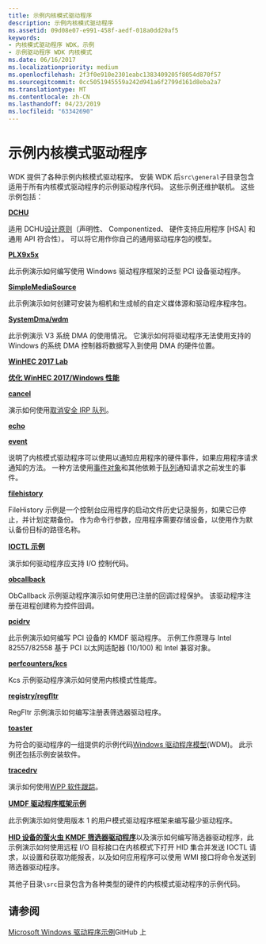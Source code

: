 ```yaml
---
title: 示例内核模式驱动程序
description: 示例内核模式驱动程序
ms.assetid: 09d08e07-e991-458f-aedf-018a0dd20af5
keywords:
- 内核模式驱动程序 WDK，示例
- 示例驱动程序 WDK 内核模式
ms.date: 06/16/2017
ms.localizationpriority: medium
ms.openlocfilehash: 2f3f0e910e2301eabc1383409205f8054d870f57
ms.sourcegitcommit: 0cc5051945559a242d941a6f2799d161d8eba2a7
ms.translationtype: MT
ms.contentlocale: zh-CN
ms.lasthandoff: 04/23/2019
ms.locfileid: "63342690"
---
```

# <a name="sample-kernel-mode-drivers"></a>示例内核模式驱动程序

WDK 提供了各种示例内核模式驱动程序。 安装 WDK 后`src\general`子目录包含适用于所有内核模式驱动程序的示例驱动程序代码。 这些示例还维护联机。 这些示例包括：

[**DCHU**](https://github.com/Microsoft/Windows-driver-samples/tree/master/general/DCHU)

适用 DCHU[设计原则](../develop/getting-started-with-universal-drivers.md)（声明性、 Componentized、 硬件支持应用程序 [HSA] 和通用 API 符合性）。  可以将它用作你自己的通用驱动程序包的模型。

[**PLX9x5x**](https://github.com/Microsoft/Windows-driver-samples/tree/master/general/PLX9x5x)

此示例演示如何编写使用 Windows 驱动程序框架的泛型 PCI 设备驱动程序。

[**SimpleMediaSource**](https://github.com/Microsoft/Windows-driver-samples/tree/master/general/SimpleMediaSource)

此示例演示如何创建可安装为相机和生成帧的自定义媒体源和驱动程序程序包。

[**SystemDma/wdm**](https://github.com/Microsoft/Windows-driver-samples/tree/master/general/SystemDma/wdm)

此示例演示 V3 系统 DMA 的使用情况。 它演示如何将驱动程序无法使用支持的 Windows 的系统 DMA 控制器将数据写入到使用 DMA 的硬件位置。

[**WinHEC 2017 Lab**](https://github.com/Microsoft/Windows-driver-samples/tree/master/general/WinHEC%202017%20Lab)

[**优化 WinHEC 2017/Windows 性能**](https://github.com/Microsoft/Windows-driver-samples/tree/master/general/WinHEC%202017/Optimizing%20Windows%20Performance)

[**cancel**](https://github.com/Microsoft/Windows-driver-samples/tree/master/general/cancel)  

演示如何使用[取消安全 IRP 队列](cancel-safe-irp-queues.md)。

[**echo**](https://github.com/Microsoft/Windows-driver-samples/tree/master/general/echo)

[**event**](https://github.com/Microsoft/Windows-driver-samples/tree/master/general/event)  

说明了内核模式驱动程序可以使用以通知应用程序的硬件事件，如果应用程序请求通知的方法。 一种方法使用[事件对象](event-objects.md)和其他依赖于[队列](queuing-and-dequeuing-irps.md)通知请求之前发生的事件。

[**filehistory**](https://github.com/Microsoft/Windows-driver-samples/tree/master/general/filehistory)

FileHistory 示例是一个控制台应用程序的启动文件历史记录服务，如果它已停止，并计划定期备份。 作为命令行参数，应用程序需要存储设备，以使用作为默认备份目标的路径名称。

[**IOCTL 示例**](https://github.com/Microsoft/Windows-driver-samples/tree/master/general/ioctl)

演示如何驱动程序应支持 I/O 控制代码。

[**obcallback**](https://github.com/Microsoft/Windows-driver-samples/tree/master/general/obcallback)

ObCallback 示例驱动程序演示如何使用已注册的回调过程保护。 该驱动程序注册在进程创建称为控件回调。

[**pcidrv**](https://github.com/Microsoft/Windows-driver-samples/tree/master/general/pcidrv)

此示例演示如何编写 PCI 设备的 KMDF 驱动程序。 示例工作原理与 Intel 82557/82558 基于 PCI 以太网适配器 (10/100) 和 Intel 兼容对象。

[**perfcounters/kcs**](https://github.com/Microsoft/Windows-driver-samples/tree/master/general/perfcounters/kcs)

Kcs 示例驱动程序演示如何使用内核模式性能库。

[**registry/regfltr**](https://github.com/Microsoft/Windows-driver-samples/tree/master/general/registry/regfltr)

RegFltr 示例演示如何编写注册表筛选器驱动程序。

[**toaster**](https://github.com/Microsoft/Windows-driver-samples/tree/master/general/toaster)  

为符合的驱动程序的一组提供的示例代码[Windows 驱动程序模型](windows-driver-model.md)(WDM)。 此示例还包括示例安装软件。

[**tracedrv**](https://github.com/Microsoft/Windows-driver-samples/tree/master/general/tracing/tracedriver)  

演示如何使用[WPP 软件跟踪](https://msdn.microsoft.com/library/windows/hardware/ff556204)。

[**UMDF 驱动程序框架示例**](https://github.com/Microsoft/Windows-driver-samples/tree/master/general/umdfSkeleton)

此示例演示如何使用版本 1 的用户模式驱动程序框架来编写最少驱动程序。

[**HID 设备的萤火虫 KMDF 筛选器驱动程序**](https://github.com/Microsoft/Windows-driver-samples/tree/master/hid/firefly)以及演示如何编写筛选器驱动程序，此示例演示如何使用远程 I/O 目标接口在内核模式下打开 HID 集合并发送 IOCTL 请求，以设置和获取功能报表，以及如何应用程序可以使用 WMI 接口将命令发送到筛选器驱动程序。

其他子目录`\src`目录包含为各种类型的硬件的内核模式驱动程序的示例代码。

## <a name="see-also"></a>请参阅

[Microsoft Windows 驱动程序示例](https://github.com/Microsoft/Windows-driver-samples)GitHub 上
